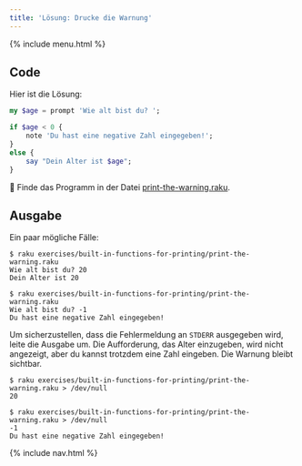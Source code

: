 ```yaml
---
title: 'Lösung: Drucke die Warnung'
---
```


{% include menu.html %}

## Code

Hier ist die Lösung:

```raku
my $age = prompt 'Wie alt bist du? ';

if $age < 0 {
    note 'Du hast eine negative Zahl eingegeben!';
}
else {
    say "Dein Alter ist $age";
}
```

🦋 Finde das Programm in der Datei [print-the-warning.raku](https://github.com/ash/raku-course/blob/master/exercises/built-in-functions-for-printing/print-the-warning.raku).

## Ausgabe

Ein paar mögliche Fälle:

```console
$ raku exercises/built-in-functions-for-printing/print-the-warning.raku 
Wie alt bist du? 20
Dein Alter ist 20

$ raku exercises/built-in-functions-for-printing/print-the-warning.raku 
Wie alt bist du? -1
Du hast eine negative Zahl eingegeben!
```

Um sicherzustellen, dass die Fehlermeldung an `STDERR` ausgegeben wird, leite die Ausgabe um. Die Aufforderung, das Alter einzugeben, wird nicht angezeigt, aber du kannst trotzdem eine Zahl eingeben. Die Warnung bleibt sichtbar.

```console
$ raku exercises/built-in-functions-for-printing/print-the-warning.raku > /dev/null
20

$ raku exercises/built-in-functions-for-printing/print-the-warning.raku > /dev/null 
-1
Du hast eine negative Zahl eingegeben!
```

{% include nav.html %}